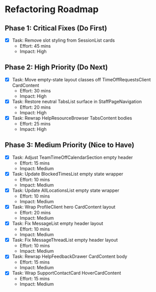 # Refactoring Roadmap

## Phase 1: Critical Fixes (Do First)
- [x] Task: Remove slot styling from SessionList cards
  - Effort: 45 mins
  - Impact: High

## Phase 2: High Priority (Do Next)
- [x] Task: Move empty-state layout classes off TimeOffRequestsClient CardContent
  - Effort: 30 mins
  - Impact: High
- [x] Task: Restore neutral TabsList surface in StaffPageNavigation
  - Effort: 20 mins
  - Impact: High
- [x] Task: Rewrap HelpResourceBrowser TabsContent bodies
  - Effort: 25 mins
  - Impact: High

## Phase 3: Medium Priority (Nice to Have)
- [x] Task: Adjust TeamTimeOffCalendarSection empty header
  - Effort: 15 mins
  - Impact: Medium
- [x] Task: Update BlockedTimesList empty state wrapper
  - Effort: 10 mins
  - Impact: Medium
- [x] Task: Update AllLocationsList empty state wrapper
  - Effort: 10 mins
  - Impact: Medium
- [x] Task: Wrap ProfileClient hero CardContent layout
  - Effort: 20 mins
  - Impact: Medium
- [x] Task: Fix MessageList empty header layout
  - Effort: 10 mins
  - Impact: Medium
- [x] Task: Fix MessageThreadList empty header layout
  - Effort: 10 mins
  - Impact: Medium
- [x] Task: Rewrap HelpFeedbackDrawer CardContent body
  - Effort: 15 mins
  - Impact: Medium
- [x] Task: Wrap SupportContactCard HoverCardContent
  - Effort: 15 mins
  - Impact: Medium
